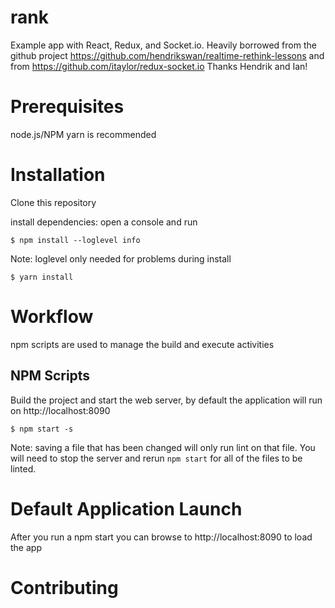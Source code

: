 # rank
Example app with React, Redux, and Socket.io.  Heavily borrowed from
the github project https://github.com/hendrikswan/realtime-rethink-lessons and from https://github.com/itaylor/redux-socket.io
Thanks Hendrik and Ian!

# Prerequisites
node.js/NPM
yarn is recommended

# Installation
Clone this repository

install dependencies: open a console and run

```
$ npm install --loglevel info
```
Note: loglevel only needed for problems during install

```
$ yarn install
```

# Workflow
npm scripts are used to manage the build and execute activities
 
## NPM Scripts

Build the project and start the web server, by default the application will run on http://localhost:8090

```
$ npm start -s
```

Note: saving a file that has been changed will only run lint on that file. You will need to stop the server and rerun `npm start` for all of the files to be linted.


# Default Application Launch
After you run a npm start you can browse to http://localhost:8090 to load the app

# Contributing
